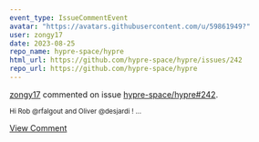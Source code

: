 ```yaml
---
event_type: IssueCommentEvent
avatar: "https://avatars.githubusercontent.com/u/59861949?"
user: zongy17
date: 2023-08-25
repo_name: hypre-space/hypre
html_url: https://github.com/hypre-space/hypre/issues/242
repo_url: https://github.com/hypre-space/hypre
---
```


<a href='https://github.com/zongy17' target='_blank'>zongy17</a> commented on issue <a href='https://github.com/hypre-space/hypre/issues/242' target='_blank'>hypre-space/hypre#242</a>.

<small>Hi Rob @rfalgout  and Oliver @desjardi !...</small>

<a href='https://github.com/hypre-space/hypre/issues/242' target='_blank'>View Comment</a>
